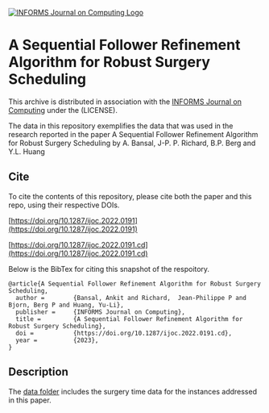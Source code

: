 [![INFORMS Journal on Computing Logo](https://INFORMSJoC.github.io/logos/INFORMS_Journal_on_Computing_Header.jpg)](https://pubsonline.informs.org/journal/ijoc)

# A Sequential Follower Refinement Algorithm for Robust Surgery Scheduling

This archive is distributed in association with the [INFORMS Journal on
Computing](https://pubsonline.informs.org/journal/ijoc) under the (LICENSE).

The data in this repository exemplifies the data that was used in the research reported in the paper A Sequential Follower Refinement Algorithm for Robust Surgery Scheduling by A. Bansal, J-P. P. Richard, B.P. Berg and Y.L. Huang
## Cite

To cite the contents of this repository, please cite both the paper and this repo, using their respective DOIs.


[https://doi.org/10.1287/ijoc.2022.0191](https://doi.org/10.1287/ijoc.2022.0191)

[https://doi.org/10.1287/ijoc.2022.0191.cd](https://doi.org/10.1287/ijoc.2022.0191.cd)

Below is the BibTex for citing this snapshot of the respoitory.

```
@article{A Sequential Follower Refinement Algorithm for Robust Surgery Scheduling,
  author =        {Bansal, Ankit and Richard,  Jean-Philippe P and Bjorn, Berg P and Huang, Yu-Li},
  publisher =     {INFORMS Journal on Computing},
  title =         {A Sequential Follower Refinement Algorithm for Robust Surgery Scheduling},
  doi =           {https://doi.org/10.1287/ijoc.2022.0191.cd},
  year =          {2023},
}  
```

## Description

The [data folder]() includes the surgery time data for the instances addressed in this paper.
